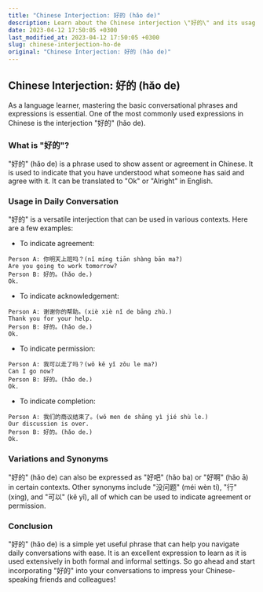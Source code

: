 ```yaml
---
title: "Chinese Interjection: 好的 (hǎo de)"
description: Learn about the Chinese interjection \"好的\" and its usage in daily conversation.
date: 2023-04-12 17:50:05 +0300
last_modified_at: 2023-04-12 17:50:05 +0300
slug: chinese-interjection-ho-de
original: "Chinese Interjection: 好的 (hǎo de)"
---
```

## Chinese Interjection: 好的 (hǎo de)

As a language learner, mastering the basic conversational phrases and expressions is essential. One of the most commonly used expressions in Chinese is the interjection "好的" (hǎo de). 

### What is "好的"?

"好的" (hǎo de) is a phrase used to show assent or agreement in Chinese. It is used to indicate that you have understood what someone has said and agree with it. It can be translated to "Ok" or "Alright" in English.

### Usage in Daily Conversation

"好的" is a versatile interjection that can be used in various contexts. Here are a few examples:

- To indicate agreement: 
``` 
Person A: 你明天上班吗？(nǐ míng tiān shàng bān ma?) 
Are you going to work tomorrow? 
Person B: 好的。(hǎo de.)
Ok. 
```
- To indicate acknowledgement: 
```
Person A: 谢谢你的帮助。(xiè xiè nǐ de bāng zhù.)
Thank you for your help. 
Person B: 好的。(hǎo de.)
Ok. 
```
- To indicate permission: 
``` 
Person A: 我可以走了吗？(wǒ kě yǐ zǒu le ma?)
Can I go now? 
Person B: 好的。(hǎo de.)
Ok. 
```
- To indicate completion: 
``` 
Person A: 我们的商议结束了。(wǒ men de shāng yì jié shù le.)
Our discussion is over. 
Person B: 好的。(hǎo de.)
Ok. 
```

### Variations and Synonyms

"好的" (hǎo de) can also be expressed as "好吧" (hǎo ba) or "好啊" (hǎo ā) in certain contexts. Other synonyms include "没问题" (méi wèn tí), "行" (xíng), and "可以" (kě yǐ), all of which can be used to indicate agreement or permission.

### Conclusion 

"好的" (hǎo de) is a simple yet useful phrase that can help you navigate daily conversations with ease. It is an excellent expression to learn as it is used extensively in both formal and informal settings. So go ahead and start incorporating "好的" into your conversations to impress your Chinese-speaking friends and colleagues!